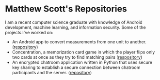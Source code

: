 # Matthew Scott's Repositories
I am a recent computer science graduate with knowledge of Android development, machine learning, and information security. Some of the projects I've worked on:

- An Android app to convert measurements from one unit to another. ([respository](https://github.com/calvinlee326/Converter))
- Concentration, a memorization card game in which the player flips only two cards at once as they try to find matching pairs ([respository](https://github.com/MatthewQScott/Concentration))
- An encrypted chatroom application written in Python that uses secure key sharing to establish a secure connection between chatroom participants and the server. ([repository](https://github.com/AndrewG76/3800-Project-1))

<!--
**MatthewQScott/MatthewQScott** is a ✨ _special_ ✨ repository because its `README.md` (this file) appears on your GitHub profile.

Here are some ideas to get you started:

- 🔭 I’m currently working on ...
- 🌱 I’m currently learning ...
- 👯 I’m looking to collaborate on ...
- 🤔 I’m looking for help with ...
- 💬 Ask me about ...
- 📫 How to reach me: ...
- 😄 Pronouns: ...
- ⚡ Fun fact: ...
-->
